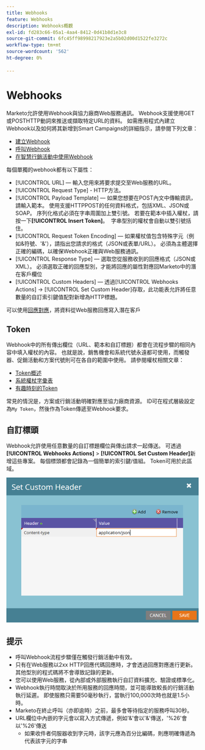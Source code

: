 ```yaml
---
title: Webhooks
feature: Webhooks
description: Webhooks概觀
exl-id: fd283c66-05a1-4aa4-8412-0d41b8d1e3c8
source-git-commit: 6fc45ff98998217923e2a5b02d00d1522fe3272c
workflow-type: tm+mt
source-wordcount: '562'
ht-degree: 0%

---
```


# Webhooks

Marketo允許使用Webhook與協力廠商Web服務通訊。 Webhook支援使用GET或POSTHTTP動詞來推送或擷取特定URL的資料。 如需應用程式內建立Webhook以及如何將其新增到Smart Campaigns的詳細指示，請參閱下列文章：

- [建立Webhook](https://experienceleague.adobe.com/en/docs/marketo/using/product-docs/administration/additional-integrations/create-a-webhook)
- [呼叫Webhook](https://experienceleague.adobe.com/en/docs/marketo/using/product-docs/core-marketo-concepts/smart-campaigns/flow-actions/call-webhook)
- [在智慧行銷活動中使用Webhook](https://experienceleague.adobe.com/en/docs/marketo/using/product-docs/core-marketo-concepts/smart-campaigns/flow-actions/use-a-webhook-in-a-smart-campaign)

每個單獨的webhook都有以下屬性：

- [!UICONTROL URL] — 輸入您用來將要求提交至Web服務的URL。
- [!UICONTROL Request Type] - HTTP方法。
- [!UICONTROL Payload Template] — 如果您想要在POST內文中傳輸資訊，請輸入範本。 使用支援HTTPPOST的任何資料格式，包括XML、JSON或SOAP。 序列化格式必須在字串周圍加上雙引號。 若要在範本中插入權杖，請按一下&#x200B;**[!UICONTROL Insert Token]**。  字串型別的權杖會自動以雙引號括住。
- [!UICONTROL Request Token Encoding] — 如果權杖值包含特殊字元（例如&amp;符號、&#39;&amp;&#39;），請指出您請求的格式（JSON或表單/URL）。 必須為主體選擇正確的編碼，以確保Webhook正確與Web服務通訊。
- [!UICONTROL Response Type] — 選取您從服務收到的回應格式（JSON或XML）。 必須選取正確的回應型別，才能將回應的屬性對應回Marketo中的潛在客戶欄位
- [!UICONTROL Custom Headers] — 透過[!UICONTROL Webhooks Actions] -> [!UICONTROL Set Custom Header]存取，此功能表允許將任意數量的自訂索引鍵值配對新增為HTTP標題。

可以使用[回應對應](response-mappings.md)，將資料從Web服務回應寫入潛在客戶

## Token

Webhook中的所有傳出欄位（URL、範本和自訂標題）都會在流程步驟的相同內容中填入權杖的內容。 也就是說，銷售機會和系統代號永遠都可使用，而觸發器、促銷活動和方案代號則可在各自的範圍中使用。 請參閱權杖相關文章：

- [Token概述](https://experienceleague.adobe.com/en/docs/marketo/using/product-docs/demand-generation/landing-pages/personalizing-landing-pages/tokens-overview)
- [系統權杖字彙表](https://experienceleague.adobe.com/en/docs/marketo/using/product-docs/email-marketing/general/using-tokens/system-tokens-glossary)
- [有趣時刻的Token](https://experienceleague.adobe.com/en/docs/marketo/using/product-docs/marketo-sales-insight/msi-for-salesforce/features/tabs-in-the-msi-panel/interesting-moments/trigger-tokens-for-interesting-moments)

常見的情況是，方案或行銷活動明確對應至協力廠商資源。 ID可在程式層級設定為`My Token`，然後作為Token傳遞至Webhook要求。

## 自訂標頭

Webhook允許使用任意數量的自訂標題欄位與傳出請求一起傳送。 可透過&#x200B;**[!UICONTROL Webhooks Actions]** > **[!UICONTROL Set Custom Header]**&#x200B;新增這些專案。 每個標頭都會記錄為一個簡單的索引鍵/值組。 Token可用於此區域。

![自訂標頭](assets/custom-headers.png)

## 提示

- 呼叫Webhook流程步驟僅在觸發行銷活動中有效。
- 只有在Web服務以2xx HTTP回應代碼回應時，才會透過回應對應進行更新。 其他型別的程式碼將不會導致記錄的更新。
- 您可以使用Web服務，從內部或外部服務執行自訂資料擴充、驗證或標準化。
- Webhook執行時間取決於所用服務的回應時間，並可能導致較長的行銷活動執行延遲。 即使服務只需要50毫秒執行，當執行100,000次時也就是1.5小時。
- Marketo在終止呼叫（亦即逾時）之前，最多會等待指定的服務呼叫30秒。
- URL欄位中內嵌的字元會以寫入方式傳遞，例如&#39;&amp;&#39;會以&#39;&amp;&#39;傳送，&#39;%26&#39;會以&#39;%26&#39;傳送
   - 如果收件者伺服器收到字元時，該字元應為百分比編碼，則應明確傳遞為代表該字元的字串
